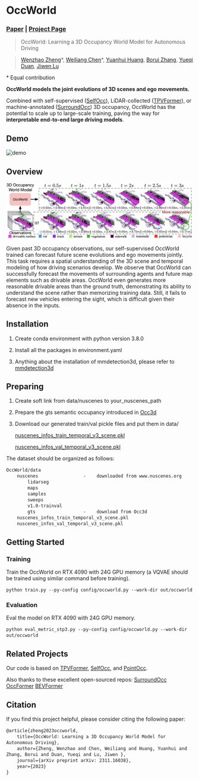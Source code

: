 # OccWorld
### [Paper](https://arxiv.org/pdf/2311.16038) | [Project Page](https://wzzheng.net/OccWorld/) 

> OccWorld: Learning a 3D Occupancy World Model for Autonomous Driving

> [Wenzhao Zheng](https://wzzheng.net/)\*, [Weiliang Chen](https://github.com/chen-wl20)\*, [Yuanhui Huang](https://scholar.google.com/citations?hl=zh-CN&user=LKVgsk4AAAAJ), [Borui Zhang](https://boruizhang.site/), [Yueqi Duan](https://duanyueqi.github.io/), [Jiwen Lu](http://ivg.au.tsinghua.edu.cn/Jiwen_Lu/)

\* Equal contribution

**OccWorld models the joint evolutions of 3D scenes and ego movements.**

Combined with self-supervised ([SelfOcc](https://github.com/huang-yh/SelfOcc)), LiDAR-collected ([TPVFormer](https://github.com/wzzheng/TPVFormer)), or machine-annotated ([SurroundOcc](https://github.com/weiyithu/SurroundOcc))  3D occupancy, OccWorld has the potential to scale up to large-scale training, paving the way for **interpretable end-to-end large driving models**.

## Demo

![demo](./assets/demo.gif)

## Overview

![overview](./assets/overview.png)

Given past 3D occupancy observations, our self-supervised OccWorld trained can forecast future scene evolutions and ego movements jointly. This task requires a spatial understanding of the 3D scene and temporal modeling of how driving scenarios develop. We observe that OccWorld can successfully forecast the movements of surrounding agents and future map elements such as drivable areas. OccWorld even generates more reasonable drivable areas than the ground truth, demonstrating its ability to understand the scene rather than memorizing training data. Still, it fails to forecast new vehicles entering the sight, which is difficult given their absence in the inputs. 


## Installation
1. Create conda environment with python version 3.8.0

2. Install all the packages in environment.yaml

3. Anything about the installation of mmdetection3d, please refer to [mmdetection3d](https://mmdetection3d.readthedocs.io/en/latest/getting_started.html#installation)

## Preparing
1. Create soft link from data/nuscenes to your_nuscenes_path

2. Prepare the gts semantic occupancy introduced in [Occ3d](https://github.com/Tsinghua-MARS-Lab/Occ3D)

3. Download our generated train/val pickle files and put them in data/

    [nuscenes_infos_train_temporal_v3_scene.pkl](https://pan.baidu.com/s/1e_sksV5v9dBlvYYINKprRw?pwd=9qct)

    [nuscenes_infos_val_temporal_v3_scene.pkl](https://pan.baidu.com/s/1e_sksV5v9dBlvYYINKprRw?pwd=9qct)

  The dataset should be organized as follows:

```
OccWorld/data
    nuscenes                 -    downloaded from www.nuscenes.org
        lidarseg
        maps
        samples
        sweeps
        v1.0-trainval
        gts                  -    download from Occ3d
    nuscenes_infos_train_temporal_v3_scene.pkl
    nuscenes_infos_val_temporal_v3_scene.pkl
```

## Getting Started

### Training
Train the OccWorld on RTX 4090 with 24G GPU memory (a VQVAE should be trained using similar command before training).
```
python train.py --py-config config/occworld.py --work-dir out/occworld
```
### Evaluation
Eval the model on RTX 4090 with 24G GPU memory.
```
python eval_metric_stp3.py --py-config config/occworld.py --work-dir out/occworld
```
## Related Projects

Our code is based on [TPVFormer](https://github.com/wzzheng/TPVFormer), [SelfOcc](https://github.com/huang-yh/SelfOcc), and [PointOcc](https://github.com/wzzheng/PointOcc). 

Also thanks to these excellent open-sourced repos:
[SurroundOcc](https://github.com/weiyithu/SurroundOcc) 
[OccFormer](https://github.com/zhangyp15/OccFormer)
[BEVFormer](https://github.com/fundamentalvision/BEVFormer)

## Citation

If you find this project helpful, please consider citing the following paper:
```
@article{zheng2023occworld,
    title={OccWorld: Learning a 3D Occupancy World Model for Autonomous Driving},
    author={Zheng, Wenzhao and Chen, Weiliang and Huang, Yuanhui and Zhang, Borui and Duan, Yueqi and Lu, Jiwen },
    journal={arXiv preprint arXiv: 2311.16038},
    year={2023}
}
```
